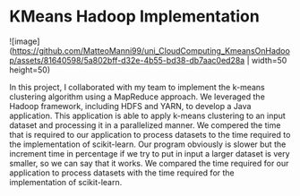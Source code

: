# KMeans Hadoop Implementation
![image](https://github.com/MatteoManni99/uni_CloudComputing_KmeansOnHadoop/assets/81640598/5a802bff-d32e-4b55-bd38-db7aac0ed28a | width=50 height=50)

In this project, I collaborated with my team to implement the k-means clustering algorithm using a MapReduce approach. We leveraged the Hadoop framework, including HDFS and YARN, to develop a Java application. This application is able to apply k-means clustering to an input dataset and processing it in a parallelized manner.
We compered the time that is required to our application to process datasets to the time required to the implementation of scikit-learn. Our program obviously is slower but the increment time in percentage if we try to put in input a larger dataset is very smaller, so we can say that it works. 
We compared the time required for our application to process datasets with the time required for the implementation of scikit-learn.
